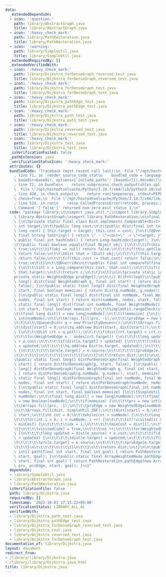 ```yaml
---
data:
  _extendedDependsOn:
  - icon: ':question:'
    path: library/AbstractGraph.java
    title: library/AbstractGraph.java
  - icon: ':heavy_check_mark:'
    path: library/PathRestoration.java
    title: library/PathRestoration.java
  - icon: ':warning:'
    path: library/SimpleUtil.java
    title: library/SimpleUtil.java
  _extendedRequiredBy: []
  _extendedVerifiedWith:
  - icon: ':heavy_check_mark:'
    path: library/Dijkstra_forDenseGraph_reversed_test.java
    title: library/Dijkstra_forDenseGraph_reversed_test.java
  - icon: ':heavy_check_mark:'
    path: library/Dijkstra_forDenseGraph_test.java
    title: library/Dijkstra_forDenseGraph_test.java
  - icon: ':heavy_check_mark:'
    path: library/Dijkstra_pathEdge_test.java
    title: library/Dijkstra_pathEdge_test.java
  - icon: ':heavy_check_mark:'
    path: library/Dijkstra_path_test.java
    title: library/Dijkstra_path_test.java
  - icon: ':heavy_check_mark:'
    path: library/Dijkstra_reversed_test.java
    title: library/Dijkstra_reversed_test.java
  - icon: ':heavy_check_mark:'
    path: library/Dijkstra_test.java
    title: library/Dijkstra_test.java
  _isVerificationFailed: false
  _pathExtension: java
  _verificationStatusIcon: ':heavy_check_mark:'
  attributes: {}
  bundledCode: "Traceback (most recent call last):\n  File \"/opt/hostedtoolcache/Python/3.10.7/x64/lib/python3.10/site-packages/onlinejudge_verify/documentation/build.py\"\
    , line 71, in _render_source_code_stat\n    bundled_code = language.bundle(stat.path,\
    \ basedir=basedir, options={'include_paths': [basedir]}).decode()\n  File \"/opt/hostedtoolcache/Python/3.10.7/x64/lib/python3.10/site-packages/onlinejudge_verify/languages/user_defined.py\"\
    , line 71, in bundle\n    return subprocess.check_output(shlex.split(command))\n\
    \  File \"/opt/hostedtoolcache/Python/3.10.7/x64/lib/python3.10/subprocess.py\"\
    , line 420, in check_output\n    return run(*popenargs, stdout=PIPE, timeout=timeout,\
    \ check=True,\n  File \"/opt/hostedtoolcache/Python/3.10.7/x64/lib/python3.10/subprocess.py\"\
    , line 524, in run\n    raise CalledProcessError(retcode, process.args,\nsubprocess.CalledProcessError:\
    \ Command '['false']' returned non-zero exit status 1.\n"
  code: "package library;\n\nimport java.util.*;\nimport library.SimpleUtil;\nimport\
    \ library.AbstractGraph;\nimport library.PathRestoration;\n\nfinal class Dijkstra\
    \ {\n\tprivate static final class Dist implements Comparable<Dist> {\n\t\tpublic\
    \ int target;\n\t\tpublic long cost;\n\t\tpublic Dist(final int target, final\
    \ long cost) { this.target = target; this.cost = cost; }\n\t\t@Override public\
    \ final String toString() { return \" - \"+cost+\" -> \"+target; }\n\t\t@Override\
    \ public final int hashCode() { return Long.hashCode(target); }\n\t\t@Override\n\
    \t\tpublic final boolean equals(final Object obj) {\n\t\t\tif(this == obj) return\
    \ true;\n\t\t\tif(obj == null) return false;\n\t\t\tif(this.getClass() != obj.getClass())\
    \ return false;\n\t\t\tDist that = (Dist) obj;\n\t\t\tif(this.target != that.target)\
    \ return false;\n\t\t\tif(this.cost != that.cost) return false;\n\t\t\treturn\
    \ true;\n\t\t}\n\t\t@Override\n\t\tpublic final int compareTo(final Dist that)\
    \ {\n\t\t\tint c = Long.compare(this.cost, that.cost);\n\t\t\tif(c == 0) c = Integer.compare(this.target,\
    \ that.target);\n\t\t\treturn c;\n\t\t}\n\t}\n\n\tprivate static int prv[];\n\t\
    private static WeightedEdge prvEdge[];\n\n\t// O((E+V)logV)\n\tpublic static final\
    \ long[] dist(final WeightedGraph g, final int start) { return dist(g, start,\
    \ false); }\n\tpublic static final long[] dist(final WeightedGraph g, final int\
    \ start, final boolean memoize) { return dist(g.numNode, g.nodes(), start, memoize);\
    \ }\n\tpublic static final long[] dist(final int numNode, final WeightedNode[]\
    \ nodes, final int start) { return dist(numNode, nodes, start, false); }\n\tpublic\
    \ static final long[] dist(final int numNode, final WeightedNode[] nodes, final\
    \ int start, final boolean memoize) {\n\t\tSimpleUtil.rangeCheck(start, numNode);\n\
    \t\tfinal long dist[] = new long[numNode];\n\t\tif(memoize) {\n\t\t\tprv = new\
    \ int[numNode];\n\t\t\tArrays.fill(prv, -1);\n\t\t\tprvEdge = new WeightedEdge[numNode];\n\
    \t\t}\n\t\tQueue<Dist> q = new PriorityQueue<>();\n\n\t\tArrays.fill(dist, SimpleUtil.INF);\n\
    \t\tdist[start] = 0;\n\t\tq.add(new Dist(start, dist[start]));\n\t\twhile(!q.isEmpty())\
    \ {\n\t\t\tDist crt = q.poll();\n\t\t\tif(dist[crt.target] < crt.cost) continue;\n\
    \t\t\tfor(WeightedEdge e : nodes[crt.target]) {\n\t\t\t\tlong updated = dist[e.source]\
    \ + e.cost;\n\t\t\t\tif(dist[e.target] > updated) {\n\t\t\t\t\tdist[e.target]\
    \ = updated;\n\t\t\t\t\tq.add(new Dist(e.target, updated));\n\t\t\t\t\tif(memoize)\
    \ {\n\t\t\t\t\t\tprv[e.target] = e.source;\n\t\t\t\t\t\tprvEdge[e.target] = e;\n\
    \t\t\t\t\t}\n\t\t\t\t}\n\t\t\t}\n\t\t}\n\t\treturn dist;\n\t}\n\n\t// O(V^2)\n\
    \tpublic static final long[] distForDenseGraph(final WeightedGraph g, final int\
    \ start) { return distForDenseGraph(g, start, false); }\n\tpublic static final\
    \ long[] distForDenseGraph(final WeightedGraph g, final int start, boolean memoize)\
    \ { return distForDenseGraph(g.numNode, g.nodes(), start, memoize); }\n\tpublic\
    \ static final long[] distForDenseGraph(final int numNode, final WeightedNode[]\
    \ nodes, final int start) { return distForDenseGraph(numNode, nodes, start, false);\
    \ }\n\tpublic static final long[] distForDenseGraph(final int numNode, final WeightedNode[]\
    \ nodes, final int start, final boolean memoize) {\n\t\tSimpleUtil.rangeCheck(start,\
    \ numNode);\n\t\tfinal long dist[] = new long[numNode];\n\t\tfinal boolean visited[]\
    \ = new boolean[numNode];\n\t\tif(memoize) {\n\t\t\tprv = new int[numNode];\n\t\
    \t\tArrays.fill(prv, -1);\n\t\t\tprvEdge = new WeightedEdge[numNode];\n\t\t}\n\
    \n\t\tArrays.fill(dist, SimpleUtil.INF);\n\t\tdist[start] = 0;\n\t\tint idx =\
    \ start;\n\t\tint cnt = 0;\n\t\twhile(cnt < numNode) {\n\t\t\tlong minCost = SimpleUtil.INF;\n\
    \t\t\tfor(int i = 0; i < numNode; i ++) {\n\t\t\t\tif(!visited[i] && dist[i] <\
    \ minCost) {\n\t\t\t\t\tidx = i;\n\t\t\t\t\tminCost = dist[i];\n\t\t\t\t}\n\t\t\
    \t}\n\t\t\tvisited[idx] = true;\n\t\t\tcnt ++;\n\t\t\tfor(WeightedEdge e : nodes[idx])\
    \ {\n\t\t\t\tlong updated = dist[e.source] + e.cost;\n\t\t\t\tif(dist[e.target]\
    \ > updated) {\n\t\t\t\t\tdist[e.target] = updated;\n\t\t\t\t\tif(memoize) {\n\
    \t\t\t\t\t\tprv[e.target] = e.source;\n\t\t\t\t\t\tprvEdge[e.target] = e;\n\t\t\
    \t\t\t}\n\t\t\t\t}\n\t\t\t}\n\t\t}\n\t\treturn dist;\n\t}\n\n\tpublic static final\
    \ int[] path(final int start, final int goal) { return PathRestoration.path(prv,\
    \ start, goal); }\n\tpublic static final ArrayWeightedNode pathEdge(final int\
    \ start, final int goal) { return PathRestoration.pathEdge(new ArrayWeightedNode(-1),\
    \ prv, prvEdge, start, goal); }\n}"
  dependsOn:
  - library/SimpleUtil.java
  - library/AbstractGraph.java
  - library/PathRestoration.java
  isVerificationFile: false
  path: library/Dijkstra.java
  requiredBy: []
  timestamp: '2022-10-03 17:15:22+09:00'
  verificationStatus: LIBRARY_ALL_AC
  verifiedWith:
  - library/Dijkstra_path_test.java
  - library/Dijkstra_pathEdge_test.java
  - library/Dijkstra_forDenseGraph_reversed_test.java
  - library/Dijkstra_test.java
  - library/Dijkstra_reversed_test.java
  - library/Dijkstra_forDenseGraph_test.java
documentation_of: library/Dijkstra.java
layout: document
redirect_from:
- /library/library/Dijkstra.java
- /library/library/Dijkstra.java.html
title: library/Dijkstra.java
---
```

